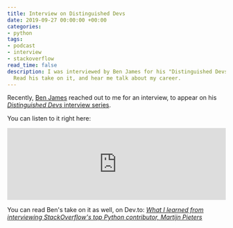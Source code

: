 ```yaml
---
title: Interview on Distinguished Devs
date: 2019-09-27 00:00:00 +00:00
categories:
- python
tags:
- podcast
- interview
- stackoverflow
read_time: false
description: I was interviewed by Ben James for his "Distinguished Devs" podcast series.
  Read his take on it, and hear me talk about my career.
---
```


Recently, [Ben James](https://dev.to/bengineer) reached out to me for an interview, to appear on his [*Distinguished Devs* interview series](https://dev.to/bengineer/elite-devs-0-introduction-247).

You can listen to it right here:

<iframe width="100%" height="166" scrolling="no" frameborder="no" allow="autoplay" src="https://w.soundcloud.com/player/?url=https%3A//api.soundcloud.com/tracks/687095827&color=%23355c7a&auto_play=false&hide_related=false&show_comments=true&show_user=true&show_reposts=false&show_teaser=true"></iframe>

You can read Ben's take on it as well, on Dev.to: [*What I learned from interviewing StackOverflow's top Python contributor, Martijn Pieters*](https://dev.to/bengineer/what-i-learned-from-interviewing-stackoverflow-s-top-python-contributor-martijn-pieters-5dpi)